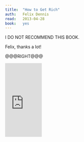 ```yaml
---
title:	"How to Get Rich"
auth:	Felix Dennis
read:	2013-04-28
book:	yes
---
```





I DO NOT RECOMMEND THIS BOOK.

Felix, thanks a lot!

@@@RIGHT@@@

<iframe src="http://rcm.amazon.com/e/cm?lt1=_blank&bc1=FFFFFF&IS2=1&npa=1&bg1=FFFFFF&fc1=000000&lc1=FF0000&t=wojcadamkoszh-20&o=1&p=8&l=as4&m=amazon&f=ifr&ref=ss_til&asins=1591842719" style="width:120px;height:240px;" scrolling="no" marginwidth="0" marginheight="0" frameborder="0"></iframe>
